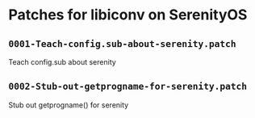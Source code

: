 # Patches for libiconv on SerenityOS

## `0001-Teach-config.sub-about-serenity.patch`

Teach config.sub about serenity


## `0002-Stub-out-getprogname-for-serenity.patch`

Stub out getprogname() for serenity


